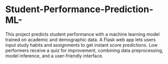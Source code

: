# Student-Performance-Prediction-ML-
This project predicts student performance with a machine learning model trained on academic and demographic data. A Flask web app lets users input study habits and assignments to get instant score predictions. Low performers receive a quiz for improvement, combining data preprocessing, model inference, and a user-friendly interface.
